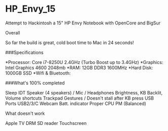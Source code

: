 # HP_Envy_15
Attempt to Hackintosh a 15" HP Envy Notebook with OpenCore and BigSur

Overall

So far the build is great, cold boot time to Mac in 24 seconds!

###Specifications

*Processor: Core i7-8250U 2.4GHz (Turbo Boost up to 3.4GHz)
*Graphics: Intel Graphics 4600 2048mb
*RAM: 12GB DDR3 1600MHz
*Hard Disk: 1000GB SSD
*Wifi & Bluetooth: 

###What's 100% completed

Sleep
IDT Speaker (4 speakers) / Mic / Headphones
Brightness, KB Backlit, Volume shortcuts
Trackpad Gestures / Doesn't stall after KB press
USB Ports USB2/3/C
Webcam
Batt. indicator
Proper CPU PM (Balanced)

What doesn't work

Apple TV DRM
SD reader
Touchscreen
